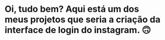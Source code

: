 # Oi, tudo bem? Aqui está um dos meus projetos que seria a criação da interface de login do instagram. 🙃


